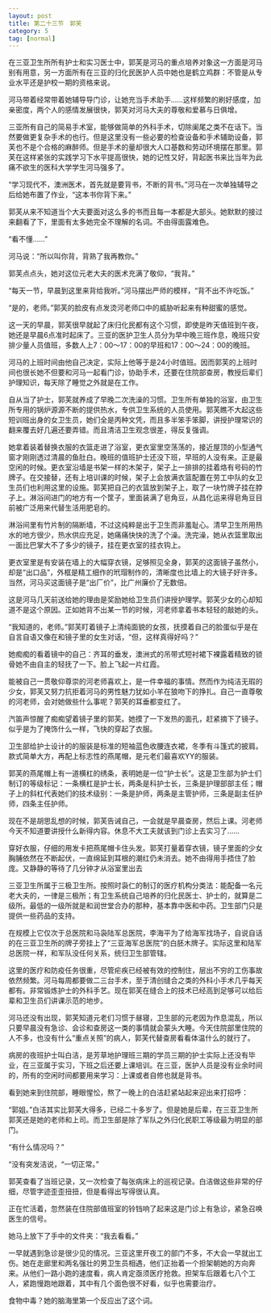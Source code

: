 ```yaml
---
layout: post
title: 第二十三节　郭芙
category: 5
tag: [normal]
---
```


在三亚卫生所所有护士和实习医士中，郭芙是河马的重点培养对象这一方面是河马别有用意，另一方面所有在三亚的归化民医护人员中她也是鹤立鸡群：不管是从专业水平还是护校一期的资格来说。

河马带着经常带着她辅导导门诊，让她充当手术助手……这样频繁的刷好感度，加亲密度，两个人的感情发展很快，郭芙对河马大夫的尊敬和爱慕与日俱增。

三亚所有自己的简易手术室，能够做简单的外科手术，切除阑尾之类不在话下。当然要做更复杂手术的也行。但是这里没有一些必要的检查设备和手术辅助设备，郭芙也不是个合格的麻醉师。但是手术的量却很大人口基数和劳动环境摆在那里。郭芙在这样紧张的实践学习下水平提高很快，她的记性又好，背起医书来比当年为此痛不欲生的医科大学学生河马强多了。

“学习现代不，澳洲医术，首先就是要背书，不断的背书。”河马在一次单独辅导之后给她布置了作业，“这本书你背下来。”

郭芙从来不知道当个大夫要面对这么多的书而且每一本都是大部头。她默默的接过来翻看了下，里面有太多她完全不理解的名词。不由得面露难色。

“看不懂……”

河马说：“所以叫你背，背熟了我再教你。”

郭芙点点头，她对这位元老大夫的医术充满了敬仰，“我背。”

“每天一节，早晨到这里来背给我听。”河马摆出严师的模样，“背不出不许吃饭。”

“是的，老师。”郭芙的脸皮有点发烫河老师口中的威胁听起来有种甜蜜的感觉。

这一天的早晨，郭芙很早就起了床归化民都有这个习惯，即使是昨天值班到午夜，她还是早晨6点准时起床了。三亚的医护卫生人员分为早中晚三班作息，晚班只安排少量人员值班，多数人上7：00～17：00的早班和17：00～24：00的晚班。

河马的上班时间由他自己决定，实际上他等于是24小时值班。因而郭芙的上班时间也很长她不但要和河马一起看门诊，协助手术，还要在住院部查房，教授后辈们护理知识，每天除了睡觉之外就是在工作。

自从当了护士，郭芙就养成了早晚二次洗澡的习惯。卫生所有单独的浴室，由卫生所专用的锅炉源源不断的提供热水，专供卫生系统的人员使用。郭芙瞧不大起这些短训班出身的女卫生员，她们全是丙种文凭，而且多半笨手笨脚，讲授护理常识的翻来覆去好几遍还要弄错。而且清洁卫生观念很差，得反复强调。

她拿着装着替换衣服的衣篮走进了浴室，更衣室里空荡荡的，接近屋顶的小型通气窗才刚刚透过清晨的鱼肚白。晚班的值班护士还没下班，早班的人没有来。正是最空闲的时候。更衣室沿墙是书架一样的木架子，架子上一排排的挂着烙有号码的竹牌子。在交接替，还有上培训课的时候，架子上会放满衣篮配置在劳工中队的女卫生员们也利用这里的设施。郭芙把自己的衣篮放到架子上，取了一块竹牌子挂在脖子上。淋浴间进门的地方有一个筐子，里面装满了皂角豆，从昌化运来得皂角豆目前被广泛用来代替生活用肥皂的。

淋浴间里有竹片制的隔断墙，不过这纯粹是出于卫生而非羞耻心。清早卫生所用热水的地方很少，热水供应充足，她痛痛快快的洗了个澡。洗完澡，她从衣篮里取出一面比巴掌大不了多少的镜子，挂在更衣室的挂衣钩上。

更衣室里是有安装在墙上的大幅穿衣镜，足够照见全身，郭芙的这面镜子虽然小，却是“出口品”，外框是精工细作的玳瑁制作的，清晰度也比墙上的大镜子好许多。当然，河马买这面镜子是“出厂价”，比广州廉价了无数倍。

这是河马几天前送给她的理由是奖励她给卫生员们讲授护理学。郭芙少女的心却知道不是这个原因。正如她背不出某一节的时候，河老师拿着书本轻轻的敲她的头。

“我知道的，老师。”郭芙盯着镜子上清纯面貌的女孩，抚摸着自己的脸蛋似乎是在自言自语又像在和镜子里的女生对话，“但，这样真得好吗？”

她痴痴的看着镜中的自己：齐耳的垂发，澳洲式的吊带式短衬裙下裸露着精致的锁骨她不由自主的轻抚了一下。脸上飞起一片红霞。

能被自己一贯敬仰尊崇的河老师喜欢上，是一件幸福的事情。然而作为纯洁无瑕的少女，郭芙又努力抗拒着河马的男性魅力犹如小羊在狼吻下的挣扎。自己一直尊敬的河老师，会对她做些什么事呢？郭芙的耳垂都变红了。

汽笛声惊醒了痴痴望着镜子里的郭芙。她摸了一下发热的面孔，赶紧摘下了镜子。似乎是为了掩饰什么一样，飞快的穿起了衣服。

卫生部给护士设计的的服装是标准的短袖蓝色收腰连衣裙，冬季有斗篷式的披肩。款式简单大方，再配上标志性的燕尾帽，是元老们最喜欢YY的服装。

郭芙的燕尾帽上有一道横杠的绣条，表明她是一位“护士长”。这是卫生部为护士们制订的等级标记：一条横杠是护士长，两条是科护士长，三条是护理部部主任；帽子上的斜杠代表她们的技术级别：一条是护师，两条是主管护师，三条是副主任护师，四条主任护师。

现在不是胡思乱想的时候，郭芙告诫自己，一会就是早晨查房，然后上课。河老师今天不知道要讲授什么新得内容。休息不大工夫就该到门诊上去实习了……

穿好衣服，仔细的用发卡把燕尾帽卡住头发。郭芙打量着穿衣镜，镜子里面的少女胸脯依然在不断起伏，一直绵延到耳根的潮红仍未消去。她不由得用手捂住了脸庞。又静静的等待了几分钟才从浴室里出去

三亚卫生所属于三极卫生所。按照时袅仁的制订的医疗机构分类法：能配备一名元老大夫的，一律是三极所；有卫生系统自己培养的归化民医士、护士的，就算是二级所。最低的一级所就是和润世堂合办的那种，基本靠中医和中药。卫生部门只是提供一些药品的支持。

在规模上它仅次于总医院和马袅陆军总医院，李海平为了给海军找场子，自说自话的在三亚卫生所的牌子旁挂上了“三亚海军总医院”的白胚木牌子。实际这里和陆军总医院一样，和军队没任何关系，统归卫生部管辖。

这里的医疗和防疫任务很重，尽管疟疾已经被有效的控制住，层出不穷的工伤事故依然频繁。河马每周都要做二三台手术，至于清创缝合之类的外科小手术几乎每天都有。非常锻炼护士的外科手艺。现在郭芙在缝合上的技术已经高到足够可以给后辈和卫生员们讲课示范的地步。

河马还没有出现，郭芙知道元老们习惯于昼寝，卫生部的元老因为作息混乱，所以只要早晨没有急诊、会诊和查房这一类的事情就会蒙头大睡。今天住院部里住院的人不多，也没有什么“重点关照”的病人，郭芙代替查房看看体温什么的就行了。

病房的夜班护士叫白洁，是芳草地护理班三期的学员三期的护士实际上还没有毕业，在三亚属于实习，下班之后还要上课培训。在三亚，医护人员是没有业余时间的，所有的空闲时间都要用来学习：上课或者自修也就是背书。

看到她来到住院部，睡眼惺忪，熬了一晚上的白洁赶紧站起来迎出来打招呼：

“郭姐。”白洁其实比郭芙大得多，已经二十多岁了。但是她是后辈，在三亚卫生所郭芙还是她的老师和上司。而卫生部是除了军队之外归化民职工等级最为明显的部门。

“有什么情况吗？”

“没有突发洁说，“一切正常。”

郭芙查看了当班记录，又一次检查了每张病床上的巡视记录。白洁做这些非常的仔细，尽管字迹歪歪扭扭，但是看得出写得很认真。

正在忙活着，忽然装在住院部值班室的铃铛响了起来这是门诊上有急诊，紧急召唤医生的信号。

她马上放下了手中的文件夹：“我去看看。”

一早就遇到急诊是很少见的情况。三亚这里开夜工的部门不多，不大会一早就出工伤。她在走廊里和两名强壮的男卫生员相遇，他们正抬着一个担架朝她的方向奔来。从他们一路小跑的速度看，病人肯定亟须医疗抢救。担架车后跟着七八个工人，紧跑慢跑地跟着，其中有几个面色很不好看，似乎也需要治疗。

食物中毒？她的脑海里第一个反应出了这个词。